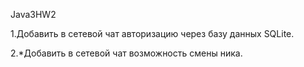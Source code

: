 Java3HW2

1.Добавить в сетевой чат авторизацию через базу данных SQLite.

2.*Добавить в сетевой чат возможность смены ника.
